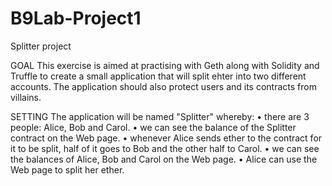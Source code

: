 # B9Lab-Project1
Splitter project 

GOAL
This exercise is aimed at practising with Geth along with Solidity and Truffle to create a small application that will split ehter into two different accounts. The application should also protect users and its contracts from villains.

SETTING
The application will be named "Splitter" whereby:
•	there are 3 people: Alice, Bob and Carol.
•	we can see the balance of the Splitter contract on the Web page.
•	whenever Alice sends ether to the contract for it to be split, half of it goes to Bob and the other half to Carol.
•	we can see the balances of Alice, Bob and Carol on the Web page.
•	Alice can use the Web page to split her ether.


